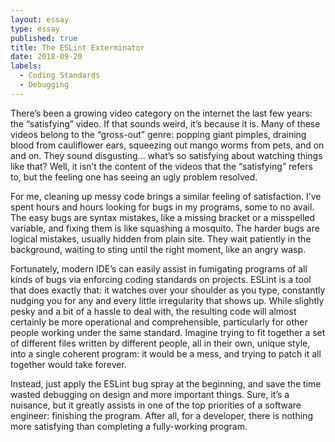 ```yaml
---
layout: essay
type: essay
published: true
title: The ESLint Exterminator
date: 2018-09-20
labels:
  - Coding Standards
  - Debugging
---
```


There’s been a growing video category on the internet the last few years: the “satisfying” video. If that sounds weird, it’s because it is. Many of these videos belong to the “gross-out” genre: popping giant pimples, draining blood from cauliflower ears, squeezing out mango worms from pets, and on and on. They sound disgusting... what’s so satisfying about watching things like that? Well, it isn’t the content of the videos that the “satisfying” refers to, but the feeling one has seeing an ugly problem resolved.

For me, cleaning up messy code brings a similar feeling of satisfaction. I’ve spent hours and hours looking for bugs in my programs, some to no avail. The easy bugs are syntax mistakes, like a missing bracket or a misspelled variable, and fixing them is like squashing a mosquito. The harder bugs are logical mistakes, usually hidden from plain site. They wait patiently in the background, waiting to sting until the right moment, like an angry wasp.

Fortunately, modern IDE’s can easily assist in fumigating programs of all kinds of bugs via enforcing coding standards on projects. ESLint is a tool that does exactly that: it watches over your shoulder as you type, constantly nudging you for any and every little irregularity that shows up. While slightly pesky and a bit of a hassle to deal with, the resulting code will almost certainly be more operational and comprehensible, particularly for other people working under the same standard. Imagine trying to fit together a set of different files written by different people, all in their own, unique style, into a single coherent program: it would be a mess, and trying to patch it all together would take forever.

Instead, just apply the ESLint bug spray at the beginning, and save the time wasted debugging on design and more important things. Sure, it’s a nuisance, but it greatly assists in one of the top priorities of a software engineer: finishing the program. After all, for a developer, there is nothing more satisfying than completing a fully-working program.
